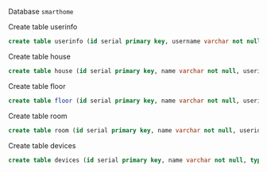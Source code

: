 Database ``smarthome``

Create table userinfo

```sql
create table userinfo (id serial primary key, username varchar not null, password varchar(30), email varchar(30));
```

Create table house

```sql
create table house (id serial primary key, name varchar not null, userid integer);
```

Create table floor

```sql
create table floor (id serial primary key, name varchar not null, userid integer, housename varchar);
```

Create table room

```sql
create table room (id serial primary key, name varchar not null, userid integer, floorname varchar, housename varchar);
```

Create table devices

```sql
create table devices (id serial primary key, name varchar not null, type varchar, floorname varchar, housename varchar, userid integer, roomname varchar);
```
